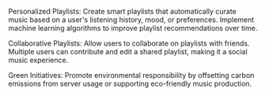 Personalized Playlists: Create smart playlists that automatically curate music based on a user's listening history, mood, or preferences. Implement machine learning algorithms to improve playlist recommendations over time.

Collaborative Playlists: Allow users to collaborate on playlists with friends. Multiple users can contribute and edit a shared playlist, making it a social music experience.

Green Initiatives: Promote environmental responsibility by offsetting carbon emissions from server usage or supporting eco-friendly music production.
